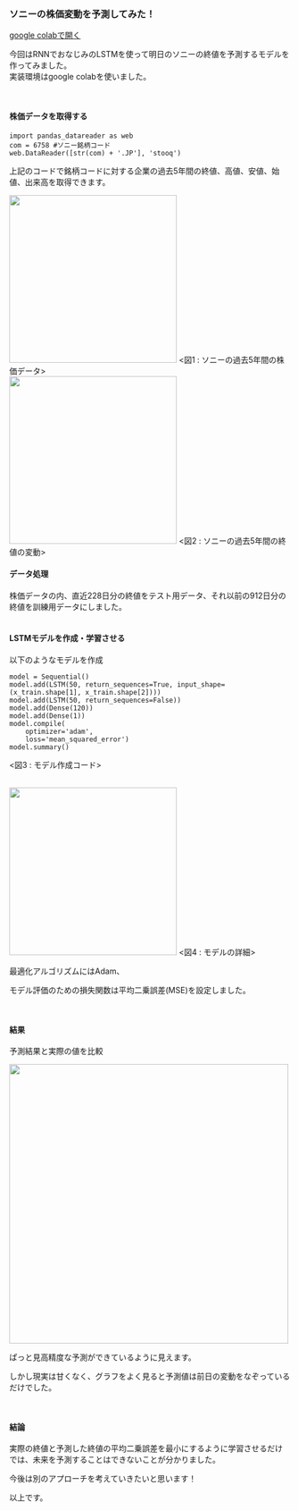 ### ソニーの株価変動を予測してみた！

[google colabで開く](https://colab.research.google.com/drive/1PkRAXsBzbp4z9OTw9KnpAli7WlG19N_O?usp=sharing)

今回はRNNでおなじみのLSTMを使って明日のソニーの終値を予測するモデルを作ってみました。<br>
実装環境はgoogle colabを使いました。

<br>

#### 株価データを取得する

```
import pandas_datareader as web
com = 6758 #ソニー銘柄コード
web.DataReader([str(com) + '.JP'], 'stooq')
```

上記のコードで銘柄コードに対する企業の過去5年間の終値、高値、安値、始値、出来高を取得できます。<br>

<img src="https://uploda1.ysklog.net/49edcf2db85d8fff471c2851a80ff6cb.png" width="300px">
<図1 : ソニーの過去5年間の株価データ><br>


<img src="https://uploda3.ysklog.net/37da57f1445fd0111fa92fd610c8953d.png" width="300px">
<図2 : ソニーの過去5年間の終値の変動><br>


#### データ処理

株価データの内、直近228日分の終値をテスト用データ、それ以前の912日分の終値を訓練用データにしました。<br>
<br>

#### LSTMモデルを作成・学習させる

以下のようなモデルを作成<br>

```
model = Sequential()
model.add(LSTM(50, return_sequences=True, input_shape=(x_train.shape[1], x_train.shape[2])))
model.add(LSTM(50, return_sequences=False))
model.add(Dense(120))
model.add(Dense(1))
model.compile(
    optimizer='adam',
    loss='mean_squared_error')
model.summary()
```
<図3 : モデル作成コード><br>
<br>


<img src="https://uploda3.ysklog.net/5de30f0fdd11acf5e317680dc9497aff.png" width="300px">
<図4 : モデルの詳細>

最適化アルゴリズムにはAdam、<br>

モデル評価のための損失関数は平均二乗誤差(MSE)を設定しました。

<br>

#### 結果

予測結果と実際の値を比較

<img src="https://uploda3.ysklog.net/46277b378094c5078e09816c12159464.png" width="500px">

ぱっと見高精度な予測ができているように見えます。<br>

しかし現実は甘くなく、グラフをよく見ると予測値は前日の変動をなぞっているだけでした。

<br>

#### 結論

実際の終値と予測した終値の平均二乗誤差を最小にするように学習させるだけでは、未来を予測することはできないことが分かりました。<br>

今後は別のアプローチを考えていきたいと思います！<br>

以上です。

